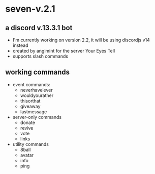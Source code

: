 # seven-v.2.1 
## a discord v.13.3.1 bot
- I'm currently working on version 2.2, it will be using discordjs v14 instead
- created by angimint for the server Your Eyes Tell
- supports slash commands

## working commands
- event commands:
  - neverhaveiever
  - wouldyourather
  - thisorthat
  - giveaway
  - lastmessage
- server-only commands
  - donate
  - revive
  - vote
  - links
- utility commands
  - 8ball
  - avatar
  - info
  - ping

